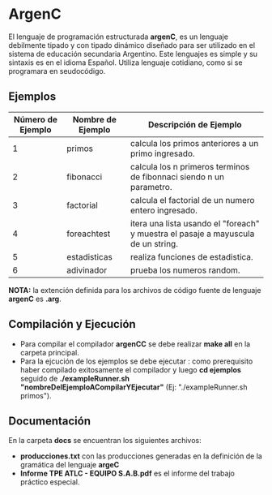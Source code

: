 # ArgenC

El lenguaje de programación estructurada **argenC**, es un lenguaje debilmente tipado y con tipado dinámico diseñado para ser utilizado en el sistema de educación secundaria Argentino. 
Este lenguajes es simple y su sintaxis es en el idioma Español. 
Utiliza lenguaje cotidiano, como si se programara en seudocódigo.

## Ejemplos

| Número de Ejemplo  | Nombre de Ejemplo  | Descripción de Ejemplo  |
|--------------------|--------------------|-------------------------|
| 1                  | primos             |calcula los primos anteriores a un primo ingresado.| 
| 2                  | fibonacci          |calcula los n primeros terminos de fibonnaci siendo n un parametro.|
| 3                  | factorial          |calcula el factorial de un numero entero ingresado.|
| 4                  | foreachtest        |itera una lista usando el "foreach" y muestra el pasaje a mayuscula de un string.|
| 5                  | estadisticas       |realiza funciones de estadistica.|
| 6                  | adivinador         | prueba los numeros random.|


**NOTA:** la extención definida para los archivos de código fuente de lenguaje **argenC** es **.arg**.

## Compilación y Ejecución
- Para compilar el compilador **argenCC** se debe realizar **make all** en la carpeta principal.
- Para la ejcución de los ejemplos se debe ejecutar : como prerequisito haber compilado exitosamente el compilador y luego **cd ejemplos** seguido de **./exampleRunner.sh "nombreDelEjemploACompilarYEjecutar"** (Ej: "./exampleRunner.sh primos").

## Documentación
En la carpeta **docs** se encuentran los siguientes archivos:
- **producciones.txt** con las producciones generadas en la definición de la gramática del lenguaje **argeC**
- **Informe TPE ATLC - EQUIPO S.A.B.pdf** es el informe del trabajo práctico especial.